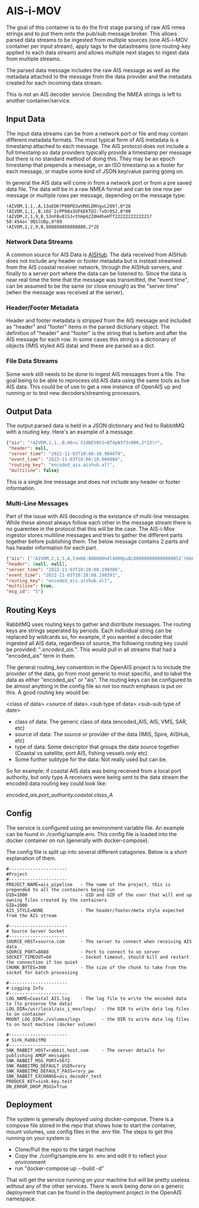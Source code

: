 # AIS-i-MOV

The goal of this container is to do the first stage parsing of raw AIS nmea strings and to put them onto the pub/sub message broker. This allows parsed data streams to be ingested from multiple sources (one AIS-i-MOV container per input stream), apply tags to the datastreams (one routing-key applied to each data stream) and allows multiple next stages to ingest data from multiple streams. 

The parsed data message includes the raw AIS message as well as the metadata attached to the message from the data provider and the metadata created for each incoming data stream. 

This is not an AIS decoder service. Decoding the NMEA strings is left to another container/service. 

## Input Data

The input data streams can be from a network port or file and may contain different metadata formats. The most typical form of AIS metadata is a timestamp attached to each message. The AIS protocol does not include a full timestamp so data providers typically provide a timestamp per message but there is no standard method of doing this. They may be an epoch timestamp that prepends a message, or an ISO timestamp as a footer for each message, or maybe some kind of JSON key/value pairing going on. 

In general the AIS data will come in from a network port or from a pre saved data file. The data will be in a raw NMEA format and can be one row per message or multiple rows per message, depending on the message type:

```
!AIVDM,1,1,,A,13aEOK?P00PD2wVMdLDRhgvL289?,0*26
!AIVDM,1,1,,B,16S`2cPP00a3UF6EKT@2:?vOr0S2,0*00
!AIVDM,2,1,9,B,53nFBv01SJ<thHp6220H4heHTf2222222222221?50:454o<`9QSlUDp,0*09
!AIVDM,2,2,9,B,888888888888880,2*2E
```

### Network Data Streams
A common source for AIS Data is [AISHub](https://www.aishub.net/). 
The data received from AISHub does not include any header or footer metadata but is instead streamed from the AIS coastal receiver network, through the AISHub servers, and finally to a server port where the data can be listened to. Since the data is near real time the time that the message was transmitted, the "event time", can be assumed to be the same (or close enough) as the "server time" (when the message was received at the server). 

### Header/Footer Metadata
Header and footer metadata is stripped from the AIS message and included as "header" and "footer" items in the parsed dictionary object. The definition of "header" and "footer" is the string that is before and after the AIS message for each row. In some cases this string is a dictionary of objects (IMIS styled AIS data) and these are parsed as a dict. 

### File Data Streams
Some work still needs to be done to ingest AIS messages from a file. The goal being to be able to reprocess old AIS data using the same tools as live AIS data. This could be of use to get a new instance of OpenAIS up and running or to test new decoders/streaming processors. 

## Output Data

The output parsed data is held in a JSON dictionary and fed to RabbitMQ with a routing key. Here's an example of a message: 

```JSON
{"ais": "!AIVDM,1,1,,B,H6<u`S19DEV0V1<QT4pN373<000,2*23\r", 
 "header": null, 
 "server_time": "2022-11-03T10:06:10.904079", 
 "event_time": "2022-11-03T10:06:10.904084", 
 "routing_key": "encoded_ais.aishub.all", 
 "multiline": false}
```
This is a single line message and does not include any header or footer information. 


### Multi-Line Messages
Part of the issue with AIS decoding is the existance of multi-line messages. While these almost always follow each other in the message stream there is no guarentee in the protocol that this will be the case. The AIS-i-Mov ingestor stores multiline messages and tries to gather the different parts together before publishing them. The below message contains 2 parts and has header information for each part. 

```JSON
{"ais": ["!AIVDM,2,1,5,A,53m66:800000h4l4000pu8LD000000000000000S2`t666JW0;hQDQiC,0*2B\r", "!AIVDM,2,2,5,A,P00000000000008,2*49\r"], 
"header": [null, null], 
"server_time": "2022-11-03T10:28:08.190386", 
"event_time": "2022-11-03T10:28:08.190391", 
"routing_key": "encoded_ais.aishub.all", 
"multiline": true, 
"msg_id": "5"}
```

## Routing Keys
RabbitMQ uses routing keys to gather and distribute messages. The routing keys are strings seperated by periods. Each individual string can be replaced by wildcards so, for example, if you wanted a decoder that ingested all AIS data, regardless of source, the following routing key could be provided: "*.encoded_ais.*". This would pull in all streams that had a "encoded_ais" term in them.

The general routing_key convention in the OpenAIS project is to include the provider of the data, go from most generic to most specific, and to label the data as either "encoded_ais" or "ais". The routing keys can be configured to be almost anything in the config file so not too much emphasis is put on this. A good routing key would be:

\<class of data\>.\<source of data\>.\<sub type of data\>.\<sub-sub type of date\>
  - class of data: The generic class of data (encoded_AIS, AIS, VMS, SAR, etc)
  - source of data: The source or provider of the data (IMIS, Spire, AISHub, etc)
  - type of data: Some descriptor that groups the data source together (Coastal vs satellite, port AIS, fishing vessels only etc)
  - Some further subtype for the data: Not really used but can be.

So for example; if coastal AIS data was being received from a local port authority, but only type A receivers were being sent to the data stream the encoded data routing key could look like:

*encoded_ais.port_authority.coastal.class_A*

## Config

The service is configured using an environment variable file. An example can be found in ./config/sample.env. This config file is loaded into the docker container on run (generally with docker-compose).

The config file is split up into several different catagories. Below is a short explanation of them. 

```
#----------------------
#Project
#----------------------
PROJECT_NAME=ais_pipeline   - The name of the project, this is prepended to all the containers being run
UID=1000                    - UID and GID of the user that will end up owning files created by the containers
GID=1000
AIS_STYLE=NONE              - The header/footer/meta style expected from the AIS stream

#----------------------
# Source Server Socket
#----------------------
SOURCE_HOST=source.com      - The server to connect when receiving AIS data
SOURCE_PORT=8888            - Port to connect to on server
SOCKET_TIMEOUT=60           - Socket timeout, should kill and restart the connection if too quiet
CHUNK_BYTES=300             - The size of the chunk to take from the socket for batch processing

#----------------------
# Logging Info
#----------------------
LOG_NAME=Coastal_AIS.log    - The log file to write the encoded data to (to preserve the data)
LOG_DIR=/usr/local/ais_i_mov/logs/  - the DIR to write data log files to on container
MOUNT_LOG_DIR=./volumes/logs        - the DIR to write data log files to on host machine (docker volume)

#----------------------
# Sink_RabbitMQ 
#----------------------
SNK_RABBIT_HOST=rabbit.host.com     - The server details for publishing AMQP messages
SNK_RABBIT_MSG_PORT=5672
SNK_RABBITMQ_DEFAULT_USER=rory
SNK_RABBITMQ_DEFAULT_PASS=rory_pw
SNK_RABBIT_EXCHANGE=ais_decoder_test
PRODUCE_KEY=sink.key.test
ON_ERROR_DROP_MSGS=True
```

## Deployment
The system is generally deployed using docker-compose. There is a compose file stored in the repo that shows how to start the container, mount volumes, use config files in the .env file. The steps to get this running on your system is:
  - Clone/Pull the repo to the target machine
  - Copy the ./config/sample.env to .env and edit it to reflect your environment
  - run "docker-compose up --build -d" 

That will get the service running on your machine but will be pretty useless without any of the other services. There is work being done on a generic deployment that can be found in the deployment project in the OpenAIS namespace.


